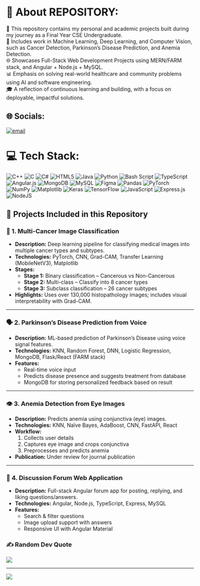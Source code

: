 # 💫 About REPOSITORY:
🔬 This repository contains my personal and academic projects built during my journey as a Final Year CSE Undergraduate.<br>
🤖 Includes work in Machine Learning, Deep Learning, and Computer Vision, such as Cancer Detection, Parkinson’s Disease Prediction, and Anemia Detection.<br>
🌐 Showcases Full-Stack Web Development Projects using MERN/FARM stack, and Angular + Node.js + MySQL.<br>
📊 Emphasis on solving real-world healthcare and community problems using AI and software engineering.<br>
🎓 A reflection of continuous learning and building, with a focus on deployable, impactful solutions.


## 🌐 Socials:
[![email](https://img.shields.io/badge/Email-D14836?logo=gmail&logoColor=white)](mailto:126157011@sastra.ac.in) 

# 💻 Tech Stack:
![C++](https://img.shields.io/badge/c++-%2300599C.svg?style=flat-square&logo=c%2B%2B&logoColor=white) ![C](https://img.shields.io/badge/c-%2300599C.svg?style=flat-square&logo=c&logoColor=white) ![C#](https://img.shields.io/badge/c%23-%23239120.svg?style=flat-square&logo=csharp&logoColor=white) ![HTML5](https://img.shields.io/badge/html5-%23E34F26.svg?style=flat-square&logo=html5&logoColor=white) ![Java](https://img.shields.io/badge/java-%23ED8B00.svg?style=flat-square&logo=openjdk&logoColor=white) ![Python](https://img.shields.io/badge/python-3670A0?style=flat-square&logo=python&logoColor=ffdd54) ![Bash Script](https://img.shields.io/badge/bash_script-%23121011.svg?style=flat-square&logo=gnu-bash&logoColor=white) ![TypeScript](https://img.shields.io/badge/typescript-%23007ACC.svg?style=flat-square&logo=typescript&logoColor=white) ![Angular.js](https://img.shields.io/badge/angular.js-%23E23237.svg?style=flat-square&logo=angularjs&logoColor=white) ![MongoDB](https://img.shields.io/badge/MongoDB-%234ea94b.svg?style=flat-square&logo=mongodb&logoColor=white) ![MySQL](https://img.shields.io/badge/mysql-4479A1.svg?style=flat-square&logo=mysql&logoColor=white) ![Figma](https://img.shields.io/badge/figma-%23F24E1E.svg?style=flat-square&logo=figma&logoColor=white) ![Pandas](https://img.shields.io/badge/pandas-%23150458.svg?style=flat-square&logo=pandas&logoColor=white) ![PyTorch](https://img.shields.io/badge/PyTorch-%23EE4C2C.svg?style=flat-square&logo=PyTorch&logoColor=white) ![NumPy](https://img.shields.io/badge/numpy-%23013243.svg?style=flat-square&logo=numpy&logoColor=white) ![Matplotlib](https://img.shields.io/badge/Matplotlib-%23ffffff.svg?style=flat-square&logo=Matplotlib&logoColor=black) ![Keras](https://img.shields.io/badge/Keras-%23D00000.svg?style=flat-square&logo=Keras&logoColor=white) ![TensorFlow](https://img.shields.io/badge/TensorFlow-%23FF6F00.svg?style=flat-square&logo=TensorFlow&logoColor=white) ![JavaScript](https://img.shields.io/badge/javascript-%23323330.svg?style=flat-square&logo=javascript&logoColor=%23F7DF1E) ![Express.js](https://img.shields.io/badge/express.js-%23404d59.svg?style=flat-square&logo=express&logoColor=%2361DAFB) ![NodeJS](https://img.shields.io/badge/node.js-6DA55F?style=flat-square&logo=node.js&logoColor=white)
<h2>📂 Projects Included in this Repository</h2>

<h3>🔬 1. Multi-Cancer Image Classification</h3>
<ul>
  <li><strong>Description:</strong> Deep learning pipeline for classifying medical images into multiple cancer types and subtypes.</li>
  <li><strong>Technologies:</strong> PyTorch, CNN, Grad-CAM, Transfer Learning (MobileNetV3), Matplotlib</li>
  <li><strong>Stages:</strong>
    <ul>
      <li><strong>Stage 1:</strong> Binary classification – Cancerous vs Non-Cancerous</li>
      <li><strong>Stage 2:</strong> Multi-class – Classify into 8 cancer types</li>
      <li><strong>Stage 3:</strong> Subclass classification – 26 cancer subtypes</li>
    </ul>
  </li>
  <li><strong>Highlights:</strong> Uses over 130,000 histopathology images; includes visual interpretability with Grad-CAM.</li>
</ul>
<hr>

<h3>🗣️ 2. Parkinson’s Disease Prediction from Voice</h3>
<ul>
  <li><strong>Description:</strong> ML-based prediction of Parkinson’s Disease using voice signal features.</li>
  <li><strong>Technologies:</strong> KNN, Random Forest, DNN, Logistic Regression, MongoDB, Flask/React (FARM stack)</li>
  <li><strong>Features:</strong>
    <ul>
      <li>Real-time voice input</li>
      <li>Predicts disease presence and suggests treatment from database</li>
      <li>MongoDB for storing personalized feedback based on result</li>
    </ul>
  </li>
</ul>
<hr>

<h3>👁️ 3. Anemia Detection from Eye Images</h3>
<ul>
  <li><strong>Description:</strong> Predicts anemia using conjunctiva (eye) images.</li>
  <li><strong>Technologies:</strong> KNN, Naïve Bayes, AdaBoost, CNN, FastAPI, React</li>
  <li><strong>Workflow:</strong>
    <ol>
      <li>Collects user details</li>
      <li>Captures eye image and crops conjunctiva</li>
      <li>Preprocesses and predicts anemia</li>
    </ol>
  </li>
  <li><strong>Publication:</strong> Under review for journal publication</li>
</ul>
<hr>

<h3>💬 4. Discussion Forum Web Application</h3>
<ul>
  <li><strong>Description:</strong> Full-stack Angular forum app for posting, replying, and liking questions/answers.</li>
  <li><strong>Technologies:</strong> Angular, Node.js, TypeScript, Express, MySQL</li>
  <li><strong>Features:</strong>
    <ul>
      <li>Search & filter questions</li>
      <li>Image upload support with answers</li>
      <li>Responsive UI with Angular Material</li>
    </ul>
  </li>
</ul>

### ✍️ Random Dev Quote
![](https://quotes-github-readme.vercel.app/api?type=horizontal&theme=radical)

---
[![](https://visitcount.itsvg.in/api?id=valli1727&icon=0&color=0)](https://visitcount.itsvg.in)

<!-- Proudly created with GPRM ( https://gprm.itsvg.in ) -->
